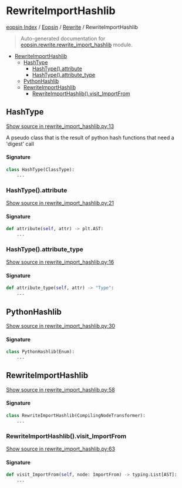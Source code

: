 # RewriteImportHashlib

[eopsin Index](../../README.md#eopsin-index) /
[Eopsin](../index.md#eopsin) /
[Rewrite](./index.md#rewrite) /
RewriteImportHashlib

> Auto-generated documentation for [eopsin.rewrite.rewrite_import_hashlib](https://github.com/ImperatorLang/eopsin/blob/feat/docs/eopsin/rewrite/rewrite_import_hashlib.py) module.

- [RewriteImportHashlib](#rewriteimporthashlib)
  - [HashType](#hashtype)
    - [HashType().attribute](#hashtype()attribute)
    - [HashType().attribute_type](#hashtype()attribute_type)
  - [PythonHashlib](#pythonhashlib)
  - [RewriteImportHashlib](#rewriteimporthashlib-1)
    - [RewriteImportHashlib().visit_ImportFrom](#rewriteimporthashlib()visit_importfrom)

## HashType

[Show source in rewrite_import_hashlib.py:13](https://github.com/ImperatorLang/eopsin/blob/feat/docs/eopsin/rewrite/rewrite_import_hashlib.py#L13)

A pseudo class that is the result of python hash functions that need a 'digest' call

#### Signature

```python
class HashType(ClassType):
    ...
```

### HashType().attribute

[Show source in rewrite_import_hashlib.py:21](https://github.com/ImperatorLang/eopsin/blob/feat/docs/eopsin/rewrite/rewrite_import_hashlib.py#L21)

#### Signature

```python
def attribute(self, attr) -> plt.AST:
    ...
```

### HashType().attribute_type

[Show source in rewrite_import_hashlib.py:16](https://github.com/ImperatorLang/eopsin/blob/feat/docs/eopsin/rewrite/rewrite_import_hashlib.py#L16)

#### Signature

```python
def attribute_type(self, attr) -> "Type":
    ...
```



## PythonHashlib

[Show source in rewrite_import_hashlib.py:30](https://github.com/ImperatorLang/eopsin/blob/feat/docs/eopsin/rewrite/rewrite_import_hashlib.py#L30)

#### Signature

```python
class PythonHashlib(Enum):
    ...
```



## RewriteImportHashlib

[Show source in rewrite_import_hashlib.py:58](https://github.com/ImperatorLang/eopsin/blob/feat/docs/eopsin/rewrite/rewrite_import_hashlib.py#L58)

#### Signature

```python
class RewriteImportHashlib(CompilingNodeTransformer):
    ...
```

### RewriteImportHashlib().visit_ImportFrom

[Show source in rewrite_import_hashlib.py:63](https://github.com/ImperatorLang/eopsin/blob/feat/docs/eopsin/rewrite/rewrite_import_hashlib.py#L63)

#### Signature

```python
def visit_ImportFrom(self, node: ImportFrom) -> typing.List[AST]:
    ...
```